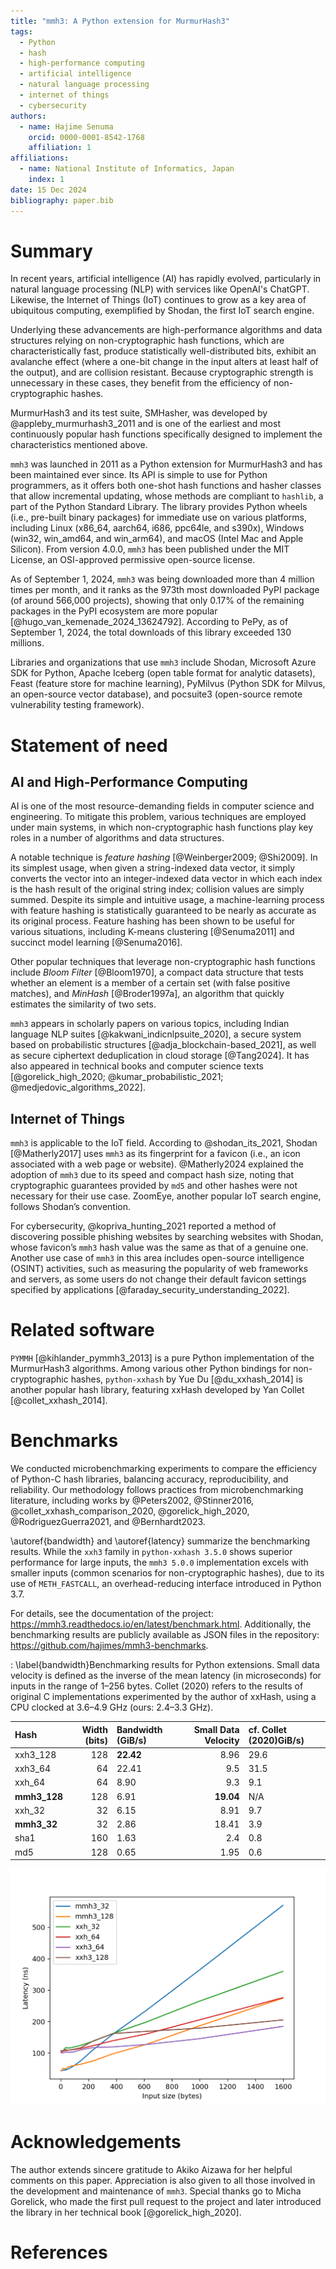 ```yaml
---
title: "mmh3: A Python extension for MurmurHash3"
tags:
  - Python
  - hash
  - high-performance computing
  - artificial intelligence
  - natural language processing
  - internet of things
  - cybersecurity
authors:
  - name: Hajime Senuma
    orcid: 0000-0001-8542-1768
    affiliation: 1
affiliations:
  - name: National Institute of Informatics, Japan
    index: 1
date: 15 Dec 2024
bibliography: paper.bib
---
```


<!-- markdownlint-disable single-h1 -->

# Summary

In recent years, artificial intelligence (AI) has rapidly evolved, particularly
in natural language processing (NLP) with services like OpenAI's ChatGPT.
Likewise, the Internet of Things (IoT) continues to grow as a key area of
ubiquitous computing, exemplified by Shodan, the first IoT search engine.

Underlying these advancements are high-performance algorithms and data
structures relying on non-cryptographic hash functions, which are
characteristically fast, produce statistically well-distributed bits, exhibit
an avalanche effect (where a one-bit change in the input alters at least half
of the output), and are collision resistant. Because cryptographic strength is
unnecessary in these cases, they benefit from the efficiency of
non-cryptographic hashes.

MurmurHash3 and its test suite, SMHasher, was developed
by @appleby_murmurhash3_2011 and is one of the earliest and most continuously
popular hash functions specifically designed to implement the characteristics
mentioned above.

`mmh3` was launched in 2011 as a Python extension for MurmurHash3 and has been
maintained ever since. Its API is simple to use for Python programmers,
as it offers both one-shot hash functions and hasher classes that allow
incremental updating, whose methods are compliant to `hashlib`, a part of the
Python Standard Library. The library provides Python wheels (i.e., pre-built
binary packages) for immediate use on various platforms, including Linux
(x86_64, aarch64, i686, ppc64le, and s390x), Windows (win32, win_amd64,
and win_arm64), and macOS (Intel Mac and Apple Silicon). From version 4.0.0,
`mmh3` has been published under the MIT License, an OSI-approved permissive
open-source license.

As of September 1, 2024, `mmh3` was being downloaded more than 4 million times
per month, and it ranks as the 973th most downloaded PyPI package
(of around 566,000 projects), showing that only 0.17% of the remaining packages
in the PyPI ecosystem are more popular [@hugo_van_kemenade_2024_13624792].
According to PePy, as of September 1, 2024, the total downloads of
this library exceeded 130 millions.

Libraries and organizations that use `mmh3` include
Shodan, Microsoft Azure SDK for Python,
Apache Iceberg (open table format for analytic datasets),
Feast (feature store for machine learning),
PyMilvus (Python SDK for Milvus, an open-source vector database),
and pocsuite3 (open-source remote vulnerability testing framework).

# Statement of need

## AI and High-Performance Computing

AI is one of the most resource-demanding fields in computer science
and engineering. To mitigate this problem, various techniques are employed
under main systems, in which non-cryptographic hash functions play key roles
in a number of algorithms and data structures.

A notable technique is _feature hashing_ [@Weinberger2009; @Shi2009]. In its
simplest usage, when given a string-indexed data vector, it simply converts the
vector into an integer-indexed data vector in which each index is the hash
result of the original string index; collision values are simply summed.
Despite its simple and intuitive usage, a machine-learning process with feature
hashing is statistically guaranteed to be nearly as accurate as its original
process. Feature hashing has been shown to be useful for various situations,
including K-means clustering [@Senuma2011]
and succinct model learning [@Senuma2016].

Other popular techniques that leverage non-cryptographic hash functions include
_Bloom Filter_ [@Bloom1970], a compact data structure that tests whether an
element is a member of a certain set (with false positive matches), and
_MinHash_ [@Broder1997a], an algorithm that quickly estimates the similarity of
two sets.

`mmh3` appears in scholarly papers on various topics,
including Indian language NLP suites [@kakwani_indicnlpsuite_2020],
a secure system based on probabilistic structures [@adja_blockchain-based_2021],
as well as secure ciphertext deduplication in cloud storage [@Tang2024].
It has also appeared in technical books and computer science texts
[@gorelick_high_2020; @kumar_probabilistic_2021; @medjedovic_algorithms_2022].

## Internet of Things

`mmh3` is applicable to the IoT field. According to @shodan_its_2021,
Shodan [@Matherly2017] uses `mmh3` as its fingerprint for a favicon (i.e., an
icon associated with a web page or website). @Matherly2024 explained
the adoption of `mmh3` due to its speed and compact hash size,
noting that cryptographic guarantees provided by `md5` and other hashes were
not necessary for their use case. ZoomEye, another popular IoT search engine,
follows Shodan’s convention.

For cybersecurity, @kopriva_hunting_2021 reported a method of discovering
possible phishing websites by searching websites with Shodan, whose favicon’s
`mmh3` hash value was the same as that of a genuine one. Another use case of
`mmh3` in this area includes open-source intelligence (OSINT) activities,
such as measuring the popularity of web frameworks
and servers, as some users do not change their default favicon settings
specified by applications [@faraday_security_understanding_2022].

# Related software

`PYMMH` [@kihlander_pymmh3_2013] is a pure Python implementation of the
MurmurHash3 algorithms. Among various other Python bindings for
non-cryptographic hashes, `python-xxhash` by Yue Du [@du_xxhash_2014] is another
popular hash library, featuring xxHash developed by
Yan Collet [@collet_xxhash_2014].

# Benchmarks

We conducted microbenchmarking experiments to compare the efficiency of
Python-C hash libraries, balancing accuracy, reproducibility, and
reliability. Our methodology follows practices from microbenchmarking
literature, including works by @Peters2002, @Stinner2016,
@collet_xxhash_comparison_2020, @gorelick_high_2020, @RodriguezGuerra2021,
and @Bernhardt2023.

\autoref{bandwidth} and \autoref{latency} summarize the benchmarking results.
While the `xxh3` family in `python-xxhash 3.5.0` shows superior
performance for large inputs, the `mmh3 5.0.0` implementation excels with
smaller inputs (common scenarios for non-cryptographic hashes), due to its use
of `METH_FASTCALL`, an overhead-reducing interface introduced in Python 3.7.

For details, see the documentation of the project:
<https://mmh3.readthedocs.io/en/latest/benchmark.html>.
Additionally, the benchmarking results are publicly available as JSON files in
the repository: <https://github.com/hajimes/mmh3-benchmarks>.

<!-- markdownlint-capture -->
<!-- markdownlint-disable line-length -->

: \label{bandwidth}Benchmarking results for Python extensions. Small data
velocity is defined as the inverse of the mean latency (in microseconds) for
inputs in the range of 1–256 bytes. Collet (2020) refers to the results
of original C implementations experimented by the author of xxHash, using a CPU
clocked at 3.6–4.9 GHz (ours: 2.4–3.3 GHz).

| Hash         | Width (bits) | Bandwidth (GiB/s)| Small Data Velocity | cf. Collet (2020)GiB/s) |
| :----------- | ----: | :-------------- | ------------------: | :---------------- |
| xxh3_128     |   128 | **22.42**  |                8.96 | 29.6         |
| xxh3_64      |    64 | 22.41      |                 9.5 | 31.5         |
| xxh_64       |    64 | 8.90       |                 9.3 | 9.1          |
| **mmh3_128** |   128 | 6.91       |           **19.04** | N/A          |
| xxh_32       |    32 | 6.15       |                8.91 | 9.7          |
| **mmh3_32**  |    32 | 2.86       |               18.41 | 3.9          |
| sha1         |   160 | 1.63       |                 2.4 | 0.8          |
| md5          |   128 | 0.65       |                1.95 | 0.6          |

<!-- markdownlint-restore -->

![\label{latency}Latency for small to medium-sized inputs. Lower is better.](../docs/_static/latency_small.png)

# Acknowledgements

The author extends sincere gratitude to Akiko Aizawa for her helpful comments
on this paper. Appreciation is also given to all those involved in the
development and maintenance of `mmh3`. Special thanks go to Micha Gorelick,
who made the first pull request to the project and later introduced the
library in her technical book [@gorelick_high_2020].

# References
